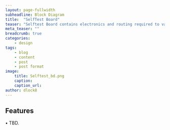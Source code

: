 ```yaml
---
layout: page-fullwidth
subheadline: Block Diagram
title:  "SelfTest Board"
teaser: "Selftest Board contains electronics and routing required to validate the ressources contains on the First TestStation"
meta_teaser: ""
breadcrumb: true
categories:
    - design
tags:
    - blog
    - content
    - post
    - post format
image:
    title: Selftest_bd.png
    caption: 
    caption_url: 
author: dlock8
---
```


## Features

•	 TBD. <br>
